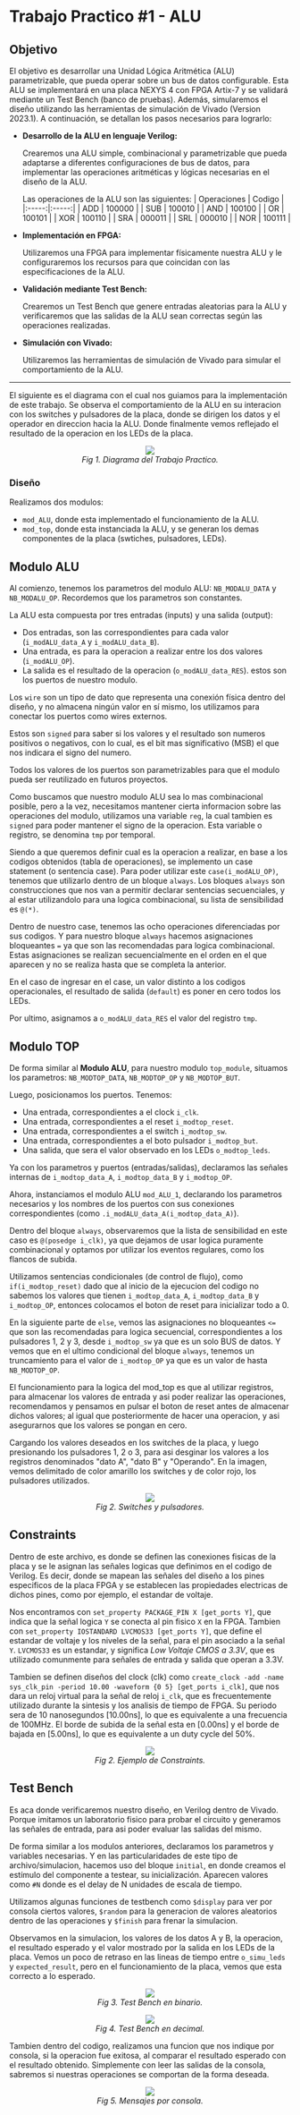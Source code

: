 # Trabajo Practico #1 - ALU 

## Objetivo

El objetivo es desarrollar una Unidad Lógica Aritmética (ALU) parametrizable, que pueda operar sobre un bus de datos configurable. Esta ALU se implementará en una placa NEXYS 4 con FPGA Artix-7 y se validará mediante un Test Bench (banco de pruebas). Además, simularemos el diseño utilizando las herramientas de simulación de Vivado (Version 2023.1).
A continuación, se detallan los pasos necesarios para lograrlo:

- **Desarrollo de la ALU en lenguaje Verilog:**
  
    Crearemos una ALU simple, combinacional y parametrizable que pueda adaptarse a diferentes configuraciones de bus de datos, para implementar las operaciones aritméticas y lógicas necesarias en el diseño de la ALU.

    Las operaciones de la ALU son las siguientes:
    | Operaciones | Codigo |
    |:-----:|:-----:|
    | ADD | 100000 |
    | SUB | 100010 |
    | AND | 100100 |
    | OR | 100101 |
    | XOR | 100110 |
    | SRA | 000011 |
    | SRL | 000010 |
    | NOR | 100111 |

- **Implementación en FPGA:**
  
    Utilizaremos una FPGA para implementar físicamente nuestra ALU y le configuraremos los recursos para que coincidan con las especificaciones de la ALU.

- **Validación mediante Test Bench:**
  
    Crearemos un Test Bench que genere entradas aleatorias para la ALU y verificaremos que las salidas de la ALU sean correctas según las operaciones realizadas.

- **Simulación con Vivado:**
  
    Utilizaremos las herramientas de simulación de Vivado para simular el comportamiento de la ALU.

---

El siguiente es el diagrama con el cual nos guiamos para la implementación de este trabajo. Se observa el comportamiento de la ALU en su interacion con los switches y pulsadores de la placa, donde se dirigen los datos y el operador en direccion hacia la ALU. Donde finalmente vemos reflejado el resultado de la operacion en los LEDs de la placa.

<p align="center">
    <img src="./imgs/TP1-ALU-diagrama.jpg"><br>
    <em>Fig 1. Diagrama del Trabajo Practico.</em>
</p>


### Diseño

Realizamos dos modulos:
- `mod_ALU`, donde esta implementado el funcionamiento de la ALU.
- `mod_top`, donde esta instanciada la ALU, y se generan los demas componentes de la placa (swtiches, pulsadores, LEDs).


## Modulo ALU

Al comienzo, tenemos los parametros del modulo ALU: `NB_MODALU_DATA` y `NB_MODALU_OP`. Recordemos que los parametros son constantes.


La ALU esta compuesta por tres entradas (inputs) y una salida (output): 
  - Dos entradas, son las correspondientes para cada valor (`i_modALU_data_A` y `i_modALU_data_B`).
  - Una entrada, es para la operacion a realizar entre los dos valores (`i_modALU_OP`). 
  - La salida es el resultado de la operacion (`o_modALU_data_RES`).
estos son los puertos de nuestro modulo.


Los `wire` son un tipo de dato que representa una conexión física dentro del diseño, y no almacena ningún valor en sí mismo, los utilizamos para conectar los puertos como wires externos.


Estos son `signed` para saber si los valores y el resultado son numeros positivos o negativos, con lo cual, es el bit mas significativo (MSB) el que nos indicara el signo del numero.


Todos los valores de los puertos son parametrizables para que el modulo pueda ser reutilizado en futuros proyectos.


Como buscamos que nuestro modulo ALU sea lo mas combinacional posible, pero a la vez, necesitamos mantener cierta informacion sobre las operaciones del modulo, utilizamos una variable `reg`, la cual tambien es `signed` para poder mantener el signo de la operacion. Esta variable o registro, se denomina `tmp` por temporal.


Siendo a que queremos definir cual es la operacion a realizar, en base a los codigos obtenidos (tabla de operaciones), se implemento un case statement (o sentencia case). Para poder utilizar este `case(i_modALU_OP)`, tenemos que utilizarlo dentro de un bloque `always`. Los bloques `always` son construcciones que nos van a permitir declarar sentencias secuenciales, y al estar utilizandolo para una logica combinacional, su lista de sensibilidad es `@(*)`.


Dentro de nuestro case, tenemos las ocho operaciones diferenciadas por sus codigos. Y para nuestro bloque `always` hacemos asignaciones bloqueantes `=` ya que son las recomendadas para logica combinacional. Estas asignaciones se realizan secuencialmente en el orden en el que aparecen y no se realiza hasta que se completa la anterior.

En el caso de ingresar en el case, un valor distinto a los codigos operacionales, el resultado de salida (`default`) es poner en cero todos los LEDs.

Por ultimo, asignamos a `o_modALU_data_RES` el valor del registro `tmp`.

## Modulo TOP

De forma similar al **Modulo ALU**, para nuestro modulo `top_module`, situamos los parametros: `NB_MODTOP_DATA`, `NB_MODTOP_OP` y `NB_MODTOP_BUT`.

Luego, posicionamos los puertos. Tenemos:
- Una entrada, correspondientes a el clock `i_clk`.
- Una entrada, correspondientes a el reset `i_modtop_reset`.
- Una entrada, correspondientes a el switch `i_modtop_sw`.
- Una entrada, correspondientes a el boto pulsador `i_modtop_but`.
- Una salida, que sera el valor observado en los LEDs `o_modtop_leds`.


Ya con los parametros y puertos (entradas/salidas), declaramos las señales internas de `i_modtop_data_A`, `i_modtop_data_B` y `i_modtop_OP`.

Ahora, instanciamos el modulo ALU `mod_ALU_1`, declarando los parametros necesarios y los nombres de los puertos con sus conexiones correspondientes (como `.i_modALU_data_A(i_modtop_data_A)`).


Dentro del bloque `always`, observaremos que la lista de sensibilidad en este caso es `@(posedge i_clk)`, ya que dejamos de usar logica puramente combinacional y optamos por utilizar los eventos regulares, como los flancos de subida.

Utilizamos sentencias condicionales (de control de flujo), como `if(i_modtop_reset)` dado que al inicio de la ejecucion del codigo no sabemos los valores que tienen `i_modtop_data_A`, `i_modtop_data_B` y `i_modtop_OP`, entonces colocamos el boton de reset para inicializar todo a 0.

En la siguiente parte de `else`, vemos las asignaciones no bloqueantes `<=` que son las recomendadas para logica secuencial, correspondientes a los pulsadores 1, 2 y 3, desde `i_modtop_sw` ya que es un solo BUS de datos. Y vemos que en el ultimo condicional del bloque `always`, tenemos un truncamiento para el valor de `i_modtop_OP` ya que es un valor de hasta `NB_MODTOP_OP`.

El funcionamiento para la logica del mod_top es que al utilizar registros, para almacenar los valores de entrada y asi poder realizar las operaciones, recomendamos y pensamos en pulsar el boton de reset antes de almacenar dichos valores; al igual que posteriormente de hacer una operacion, y asi asegurarnos que los valores se pongan en cero.

Cargando los valores deseados en los switches de la placa, y luego presionando los pulsadores 1, 2 o 3, para asi desginar los valores a los registros denominados "dato A", "dato B" y "Operando".
En la imagen, vemos delimitado de color amarillo los switches y de color rojo, los pulsadores utilizados.

<p align="center">
    <img src="./imgs/TP1-switches-pulsadores.png"><br>
    <em>Fig 2. Switches y pulsadores.</em>
</p>


## Constraints

Dentro de este archivo, es donde se definen las conexiones fisicas de la placa y se le asignan las señales logicas que definimos en el codigo de Verilog. Es decir, donde se mapean las señales del diseño a los pines especificos de la placa FPGA y se establecen las propiedades electricas de dichos pines, como por ejemplo, el estandar de voltaje.

Nos encontramos con `set_property PACKAGE_PIN X [get_ports Y]`, que indica que la señal logica `Y` se conecta al pin fisico `X` en la FPGA. Tambien con `set_property IOSTANDARD LVCMOS33 [get_ports Y]`, que define el estandar de voltaje y los niveles de la señal, para el pin asociado a la señal `Y`. `LVCMOS33` es un estandar, y significa _Low Voltaje CMOS a 3.3V_, que es utilizado comunmente para señales de entrada y salida que operan a 3.3V. 

Tambien se definen diseños del clock (clk) como `create_clock -add -name sys_clk_pin -period 10.00 -waveform {0 5} [get_ports i_clk]`, que nos dara un reloj virtual para la señal de reloj `i_clk`, que es frecuentemente utilizado durante la sintesis y los analisis de tiempo de FPGA. Su periodo sera de 10 nanosegundos [10.00ns], lo que es equivalente a una frecuencia de 100MHz. El borde de subida de la señal esta en [0.00ns] y el borde de bajada en [5.00ns], lo que es equivalente a un duty cycle del 50%. 

<p align="center">
    <img src="./imgs/TP1-constraints.JPG"><br>
    <em>Fig 2. Ejemplo de Constraints.</em>
</p>


## Test Bench

Es aca donde verificaremos nuestro diseño, en Verilog dentro de Vivado. Porque imitamos un laboratorio fisico para probar el circuito y generamos las señales de entrada, para asi poder evaluar las salidas del mismo. 

De forma similar a los modulos anteriores, declaramos los parametros y variables necesarias. Y en las particularidades de este tipo de archivo/simulacion, hacemos uso del bloque `initial`, en donde creamos el estímulo del componente a testear, su inicialización. Aparecen valores como `#N` donde es el delay de N unidades de escala de tiempo.

Utilizamos algunas funciones de testbench como `$display` para ver por consola ciertos valores, `$random` para la generacion de valores aleatorios dentro de las operaciones y `$finish` para frenar la simulacion. 

Observamos en la simulacion, los valores de los datos A y B, la operacion, el resultado esperado y el valor mostrado por la salida en los LEDs de la placa. Vemos un poco de retraso en las lineas de tiempo entre `o_simu_leds` y `expected_result`, pero en el funcionamiento de la placa, vemos que esta correcto a lo esperado.
<p align="center">
    <img src="./imgs/TP1-testebench-binario.JPG"><br>
    <em>Fig 3. Test Bench en binario.</em>
</p>

<p align="center">
    <img src="./imgs/TP1-testbench.JPG"><br>
    <em>Fig 4. Test Bench en decimal.</em>
</p>

Tambien dentro del codigo, realizamos una funcion que nos indique por consola, si la operacion fue exitosa, al comparar el resultado esperado con el resultado obtenido. Simplemente con leer las salidas de la consola, sabremos si nuestras operaciones se comportan de la forma deseada.

<p align="center">
    <img src="./imgs/TP1-testbench-messages.JPG"><br>
    <em>Fig 5. Mensajes por consola.</em>
</p>
